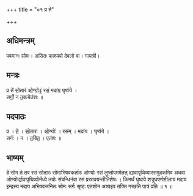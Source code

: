 +++
title = "०१ प्र ते"

+++
## अधिमन्त्रम्
पवमानः सोमः। असितः काश्यपो देवलो वा। गायत्री।

## मन्त्रः
प्र ते॑ सो॒तार॑ ओ॒ण्यो॒३॒॑ रसं॒ मदा॑य॒ घृष्व॑ये ।  
सर्गो॒ न त॒क्त्येत॑शः ॥

## पदपाठः
प्र । ते॒ । सो॒तारः॑ । ओ॒ण्योः॑ । रस॑म् । मदा॑य । घृष्व॑ये ।  
सर्गः॑ । न । त॒क्ति॒ । एत॑शः ॥

## भाष्यम्
हे सोम ते तव रसं सोतारः सोमाभिषवकर्तारः ओण्योः रसं लुप्तोपममेतत् द्यावापृथिव्यारसमुदकमिव अथवा ओण्योर्द्यावापृथिव्योर्मध्ये तयोः संबन्धिनंवा रसं प्रस्रावयन्तीतिशेषः । किमर्थं घृष्वये शत्रुघषर्णशीलाय मदाय इन्द्रस्य मदाय अभिषवजनितः सोमः सर्गः सृष्टः एतशोन अश्वइव तक्ति गच्छति पात्रं प्रति ॥ १ ॥